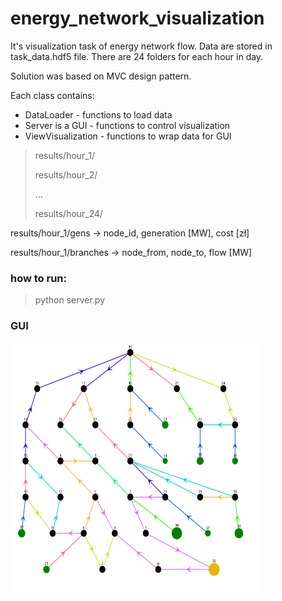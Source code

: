 # energy_network_visualization

It's visualization task of energy network flow. Data are stored in task_data.hdf5 file. There are 24 folders for each hour in day.

Solution was based on MVC design pattern. 

Each class contains:
- DataLoader - functions to load data
- Server is a GUI - functions to control visualization
- ViewVisualization - functions to wrap data for GUI


[^1]:  Data structure:
> results/hour_1/
> 
> results/hour_2/
> 
> ...
> 
> results/hour_24/


[^2]: test 
results/hour_1/nodes       -> node_id, node_type, demand [MW]

results/hour_1/gens         -> node_id, generation [MW], cost [zł]

results/hour_1/branches  -> node_from, node_to, flow [MW]



### how to run:
> python server.py

### GUI
<img src="https://github.com/Falien164/energy_network_visualization/blob/main/images/graph.png" width="400" height="400">

